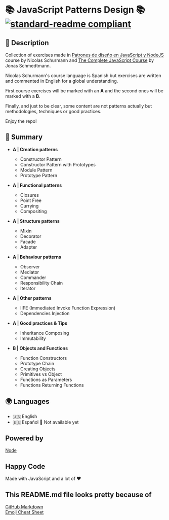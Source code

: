 # :books: JavaScript Patterns Design :books: [![standard-readme compliant](https://img.shields.io/badge/readme%20style-standard-brightgreen.svg?style=flat-square)](https://github.com/RichardLitt/standard-readme)

## 🔖 Description

Collection of exercises made in [Patrones de diseño en JavaScript y NodeJS](https://www.udemy.com/course/patrones-de-diseno-en-javascript-y-nodejs/) course by Nicolas Schurmann and [The Complete JavaScript Course](https://www.udemy.com/course/the-complete-javascript-course/) by Jonas Schmedtmann.

Nicolas Schurmann's course language is Spanish but exercises are written and commented in English for a global understanding.

First course exercises will be marked with an **A** and the second ones will be marked with a **B**.

Finally, and just to be clear, some content are not patterns actually but methodologies, techniques or good practices.

Enjoy the repo!

## 📖 Summary

* **A | Creation patterns**
    * Constructor Pattern
    * Constructor Pattern with Prototypes
    * Module Pattern
    * Prototype Pattern

* **A | Functional patterns**
    * Closures
    * Point Free
    * Currying
    * Compositing

* **A | Structure patterns**
    * Mixin
    * Decorator
    * Facade
    * Adapter

* **A | Behaviour patterns**
    * Observer
    * Mediator
    * Commander
    * Responsibility Chain
    * Iterator

* **A | Other patterns**
    * IIFE (Immediated Invoke Function Expression)
    * Dependencies Injection

* **A | Good practices & Tips**
    * Inheritance Composing
    * Immutability

* **B | Objects and Functions**
    * Function Constructors
    * Prototype Chain
    * Creating Objects
    * Primitives vs Object
    * Functions as Parameters
    * Functions Returning Functions

## :earth_africa: Languages

* :us: English
* :es: Español :wrench: Not available yet

## Powered by

[Node](https://nodejs.org/)

## Happy Code

Made with JavaScript and a lot of ❤️

## This README.md file looks pretty because of

[GitHub Markdown](https://guides.github.com/features/mastering-markdown/) \
[Emoji Cheat Sheet](https://www.webfx.com/tools/emoji-cheat-sheet/)
